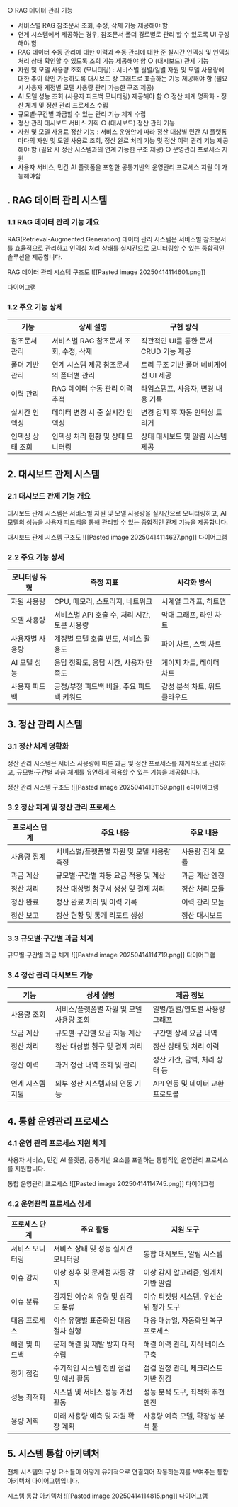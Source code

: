 ○ RAG 데이터 관리 기능 
- 서비스별 RAG 참조문서 조회, 수정, 삭제 기능 제공해야 함 
- 연계 시스템에서 제공하는 경우, 참조문서 폴더 경로별로 관리 할 수 있도록 UI 구성해야 함 
- RAG 데이터 수동 관리에 대한 이력과 수동 관리에 대한 준 실시간 인덱싱 및 인덱싱 처리 상태 확인할 수 있도록 조회 기능 제공해야 함 
○ (대시보드) 관제 기능
- 자원 및 모델 사용량 조회 (모니터링) : 서비스별 월별/일별 자원 및 모델 사용량에 대한 추이 확인 가능하도록 대시보드 상 그래프로 표출하는 기능 제공해야 함 (필요 시 사용자 계정별 모델 사용량 관리 가능한 구조 제공) 
- AI 모델 성능 조회 (사용자 피드백 모니터링) 제공해야 함 
○ 정산 체계 명확화 - 정산 체계 및 정산 관리 프로세스 수립 
- 규모별·구간별 과금할 수 있는 관리 기능 체계 수립 
- 정산 관리 대시보드 서비스 기획 
○ (대시보드) 정산 관리 기능
- 자원 및 모델 사용료 정산 기능 : 서비스 운영안에 따라 정산 대상별 민간 AI 플랫폼 마다의 자원 및 모델 사용료 조회, 정산 완료 처리 기능 및 정산 이력 관리 기능 제공해야 함 (필요 시 정산 시스템과의 연계 가능한 구조 제공) 
○ 운영관리 프로세스 지원 
- 사용자 서비스, 민간 AI 플랫폼을 포함한 공통기반의 운영관리 프로세스 지원 이 가능해야함


## . RAG 데이터 관리 시스템

### 1.1 RAG 데이터 관리 기능 개요

RAG(Retrieval-Augmented Generation) 데이터 관리 시스템은 서비스별 참조문서를 효율적으로 관리하고 인덱싱 처리 상태를 실시간으로 모니터링할 수 있는 종합적인 솔루션을 제공합니다.

RAG 데이터 관리 시스템 구조도
![[Pasted image 20250414114601.png]]

다이어그램 

### 1.2 주요 기능 상세

| 기능        | 상세 설명                    | 구현 방식                     |
| --------- | ------------------------ | ------------------------- |
| 참조문서 관리   | 서비스별 RAG 참조문서 조회, 수정, 삭제 | 직관적인 UI를 통한 문서 CRUD 기능 제공 |
| 폴더 기반 관리  | 연계 시스템 제공 참조문서의 폴더별 관리   | 트리 구조 기반 폴더 네비게이션 UI 제공   |
| 이력 관리     | RAG 데이터 수동 관리 이력 추적      | 타임스탬프, 사용자, 변경 내용 기록      |
| 실시간 인덱싱   | 데이터 변경 시 준 실시간 인덱싱       | 변경 감지 후 자동 인덱싱 트리거        |
| 인덱싱 상태 조회 | 인덱싱 처리 현황 및 상태 모니터링      | 상태 대시보드 및 알림 시스템 제공       |

## 2. 대시보드 관제 시스템

### 2.1 대시보드 관제 기능 개요

대시보드 관제 시스템은 서비스별 자원 및 모델 사용량을 실시간으로 모니터링하고, AI 모델의 성능을 사용자 피드백을 통해 관리할 수 있는 종합적인 관제 기능을 제공합니다.

대시보드 관제 시스템 구조도
![[Pasted image 20250414114627.png]]
다이어그램 

### 2.2 주요 기능 상세

| 모니터링 유형  | 측정 지표                        | 시각화 방식            |
| -------- | ---------------------------- | ----------------- |
| 자원 사용량   | CPU, 메모리, 스토리지, 네트워크         | 시계열 그래프, 히트맵      |
| 모델 사용량   | 서비스별 API 호출 수, 처리 시간, 토큰 사용량 | 막대 그래프, 라인 차트     |
| 사용자별 사용량 | 계정별 모델 호출 빈도, 서비스 활용도        | 파이 차트, 스택 차트      |
| AI 모델 성능 | 응답 정확도, 응답 시간, 사용자 만족도       | 게이지 차트, 레이더 차트    |
| 사용자 피드백  | 긍정/부정 피드백 비율, 주요 피드백 키워드     | 감성 분석 차트, 워드 클라우드 |

## 3. 정산 관리 시스템

### 3.1 정산 체계 명확화

정산 관리 시스템은 서비스 사용량에 따른 과금 및 정산 프로세스를 체계적으로 관리하고, 규모별·구간별 과금 체계를 유연하게 적용할 수 있는 기능을 제공합니다.

정산 관리 시스템 구조도
![[Pasted image 20250414131159.png]]
e다이어그램 

### 3.2 정산 체계 및 정산 관리 프로세스

| 프로세스 단계 | 주요 내용                    | 주요 내용     |
| ------- | ------------------------ | --------- |
| 사용량 집계  | 서비스별/플랫폼별 자원 및 모델 사용량 측정 | 사용량 집계 모듈 |
| 과금 계산   | 규모별·구간별 차등 요금 적용 및 계산    | 과금 계산 엔진  |
| 정산 처리   | 정산 대상별 청구서 생성 및 결제 처리    | 정산 처리 모듈  |
| 정산 완료   | 정산 완료 처리 및 이력 기록         | 이력 관리 모듈  |
| 정산 보고   | 정산 현황 및 통계 리포트 생성        | 정산 대시보드   |

### 3.3 규모별·구간별 과금 체계

규모별·구간별 과금 체계
![[Pasted image 20250414114719.png]]
다이어그램 

### 3.4 정산 관리 대시보드 기능

| 기능        | 상세 설명                   | 제공 정보                |
| --------- | ----------------------- | -------------------- |
| 사용량 조회    | 서비스/플랫폼별 자원 및 모델 사용량 조회 | 일별/월별/연도별 사용량 그래프    |
| 요금 계산     | 규모별·구간별 요금 자동 계산        | 구간별 상세 요금 내역         |
| 정산 처리     | 정산 대상별 청구 및 결제 처리       | 정산 상태 및 처리 이력        |
| 정산 이력     | 과거 정산 내역 조회 및 관리        | 정산 기간, 금액, 처리 상태 등   |
| 연계 시스템 지원 | 외부 정산 시스템과의 연동 기능       | API 연동 및 데이터 교환 프로토콜 |

## 4. 통합 운영관리 프로세스

### 4.1 운영 관리 프로세스 지원 체계

사용자 서비스, 민간 AI 플랫폼, 공통기반 요소를 포괄하는 통합적인 운영관리 프로세스를 지원합니다.

통합 운영관리 프로세스
![[Pasted image 20250414114745.png]]
다이어그램 

### 4.2 운영관리 프로세스 상세

| 프로세스 단계  | 주요 활동                  | 지원 도구                  |
| -------- | ---------------------- | ---------------------- |
| 서비스 모니터링 | 서비스 상태 및 성능 실시간 모니터링   | 통합 대시보드, 알림 시스템        |
| 이슈 감지    | 이상 징후 및 문제점 자동 감지      | 이상 감지 알고리즘, 임계치 기반 알림  |
| 이슈 분류    | 감지된 이슈의 유형 및 심각도 분류    | 이슈 티켓팅 시스템, 우선순위 평가 도구 |
| 대응 프로세스  | 이슈 유형별 표준화된 대응 절차 실행   | 대응 매뉴얼, 자동화된 복구 프로세스   |
| 해결 및 피드백 | 문제 해결 및 재발 방지 대책 수립    | 해결 이력 관리, 지식 베이스 구축    |
| 정기 점검    | 주기적인 시스템 전반 점검 및 예방 활동 | 점검 일정 관리, 체크리스트 기반 점검  |
| 성능 최적화   | 시스템 및 서비스 성능 개선 활동     | 성능 분석 도구, 최적화 추천 엔진    |
| 용량 계획    | 미래 사용량 예측 및 자원 확장 계획   | 사용량 예측 모델, 확장성 분석 툴    |

## 5. 시스템 통합 아키텍처

전체 시스템의 구성 요소들이 어떻게 유기적으로 연결되어 작동하는지를 보여주는 통합 아키텍처 다이어그램입니다.

시스템 통합 아키텍처
![[Pasted image 20250414114815.png]]
다이어그램